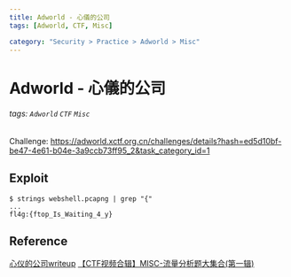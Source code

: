 ```yaml
---
title: Adworld - 心儀的公司
tags: [Adworld, CTF, Misc]

category: "Security > Practice > Adworld > Misc"
---
```


# Adworld - 心儀的公司
###### tags: `Adworld` `CTF` `Misc`
Challenge: https://adworld.xctf.org.cn/challenges/details?hash=ed5d10bf-be47-4e61-b04e-3a9ccb73ff95_2&task_category_id=1

## Exploit
```bash!
$ strings webshell.pcapng | grep "{"
...
fl4g:{ftop_Is_Waiting_4_y}
```
## Reference
[心仪的公司writeup](https://www.cnblogs.com/Flat-White/p/13526539.html)
[【CTF视频合辑】MISC-流量分析题大集合(第一辑)](https://www.bilibili.com/video/BV1r5411h7aw/?p=2&share_source=copy_web&vd_source=31529c2d248aba29c9cc1e3cbd720cb6&t=294)
